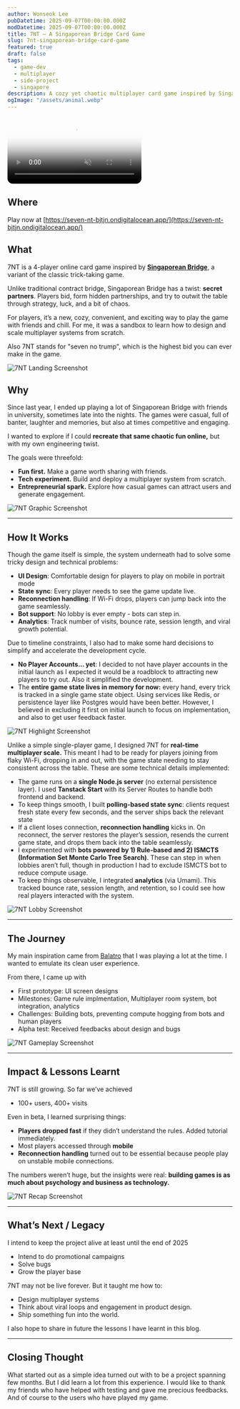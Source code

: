 ```yaml
---
author: Wonseok Lee
pubDatetime: 2025-09-07T00:00:00.000Z
modDatetime: 2025-09-07T00:00:00.000Z
title: 7NT — A Singaporean Bridge Card Game
slug: 7nt-singaporean-bridge-card-game
featured: true
draft: false
tags:
  - game-dev
  - multiplayer
  - side-project
  - singapore
description: A cozy yet chaotic multiplayer card game inspired by Singaporean Bridge. Built as both a fun social game and a sandbox for learning how to design and scale multiplayer systems.
ogImage: "/assets/animal.webp"
---
```

<video
  src="/assets/seven-nt.mp4"
  poster="../../assets/images/seven-nt/seven-nt-landing.png"
  autoplay
  loop
  muted
  playsinline
  preload="metadata"
  style="max-width:100%; border-radius:12px">
</video>


## Where

Play now at [https://seven-nt-bjtjn.ondigitalocean.app/](https://seven-nt-bjtjn.ondigitalocean.app/)

## What

7NT is a 4-player online card game inspired by **[Singaporean Bridge](https://en.wikipedia.org/wiki/Singaporean_bridge)**, a variant of the classic trick-taking game. 

Unlike traditional contract bridge, Singaporean Bridge has a twist: **secret partners**. Players bid, form hidden partnerships, and try to outwit the table through strategy, luck, and a bit of chaos.

For players, it’s a new, cozy, convenient, and exciting way to play the game with friends and chill. For me, it was a sandbox to learn how to design and scale multiplayer systems from scratch.

Also 7NT stands for "seven no trump", which is the highest bid you can ever make in the game.

![7NT Landing Screenshot](../../assets/images/seven-nt/seven-nt-landing.png)


## Why

Since last year, I ended up playing a lot of Singaporean Bridge with friends in university, sometimes late into the nights. The games were casual, full of banter, laughter and memories, but also at times competitive and engaging.

I wanted to explore if I could **recreate that same chaotic fun online,** but with my own engineering twist.

The goals were threefold:

- **Fun first.** Make a game worth sharing with friends.
- **Tech experiment.** Build and deploy a multiplayer system from scratch.
- **Entrepreneurial spark.** Explore how casual games can attract users and generate engagement.

![7NT Graphic Screenshot](../../assets/images/seven-nt/animal.png)


---

## How It Works 

Though the game itself is simple, the system underneath had to solve some tricky design and technical problems:

- **UI Design**: Comfortable design for players to play on mobile in portrait mode
- **State sync**: Every player needs to see the game update live.
- **Reconnection handling**: If Wi-Fi drops, players can jump back into the game seamlessly.
- **Bot support**: No lobby is ever empty - bots can step in.
- **Analytics**: Track number of visits, bounce rate, session length, and viral growth potential.

Due to timeline constraints, I also had to make some hard decisions to simplify and accelerate the development cycle.

- **No Player Accounts… yet**: I decided to not have player accounts in the initial launch as I expected it would be a roadblock to attracting new players to try out. Also it simplified the development.
- The **entire game state lives in memory for now:** every hand, every trick is tracked in a single game state object. Using services like Redis, or persistence layer like Postgres would have been better. However, I believed in excluding it first on initial launch to focus on implementation, and also to get user feedback faster.

![7NT Highlight Screenshot](../../assets/images/seven-nt/seven-nt-highlight.png)

Unlike a simple single-player game, I designed 7NT for **real-time multiplayer scale.** This meant I had to be ready for players joining from flaky Wi-Fi, dropping in and out, with the game state needing to stay consistent across the table. These are some technical details implemented:

- The game runs on a **single Node.js server** (no external persistence layer). I used **Tanstack Start** with its Server Routes to handle both frontend and backend.
- To keep things smooth, I built **polling-based state sync**: clients request fresh state every few seconds, and the server ships back the relevant state
- If a client loses connection, **reconnection handling** kicks in. On reconnect, the server restores the player’s session, resends the current game state, and drops them back into the table seamlessly.
- I experimented with **bots powered by 1) Rule-based and 2) ISMCTS (Information Set Monte Carlo Tree Search)**. These can step in when lobbies aren’t full, though in production I had to exclude ISMCTS bot to reduce compute usage.
- To keep things observable, I integrated **analytics** (via Umami). This tracked bounce rate, session length, and retention, so I could see how real players interacted with the system.

![7NT Lobby Screenshot](../../assets/images/seven-nt/seven-nt-lobby.png)

---

## The Journey

My main inspiration came from [Balatro](https://store.steampowered.com/app/2379780/Balatro/) that I was playing a lot at the time. I wanted to emulate its clean user experience.

From there, I came up with

- First prototype: UI screen designs
- Milestones: Game rule implmentation, Multiplayer room system, bot integration, analytics
- Challenges: Building bots, preventing compute hogging from bots and human players
- Alpha test: Received feedbacks about design and bugs

![7NT Gameplay Screenshot](../../assets/images/seven-nt/seven-nt-play-2.png)

---

## Impact & Lessons Learnt

7NT is still growing. So far we’ve achieved

- 100+ users, 400+ visits

Even in beta, I learned surprising things:

- **Players dropped fast** if they didn’t understand the rules. Added tutorial immediately.
- Most players accessed through **mobile**
- **Reconnection handling** turned out to be essential because people play on unstable mobile connections.

The numbers weren’t huge, but the insights were real: **building games is as much about psychology and business as technology.**

![7NT Recap Screenshot](../../assets/images/seven-nt/seven-nt-recap.png)


---

## What’s Next / Legacy

I intend to keep the project alive at least until the end of 2025

- Intend to do promotional campaigns
- Solve bugs
- Grow the player base

7NT may not be live forever. But it taught me how to:

- Design multiplayer systems
- Think about viral loops and engagement in product design.
- Ship something fun into the world.

I also hope to share in future the lessons I have learnt in this blog.

---

## Closing Thought

What started out as a simple idea turned out with to be a project spanning few months. But I did learn a lot from this experience. I would like to thank my friends who have helped with testing and gave me precious feedbacks. And of course to the users who have played my game.   

